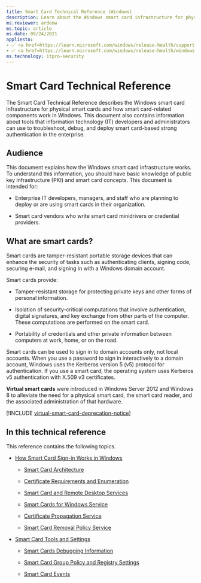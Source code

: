 ```yaml
---
title: Smart Card Technical Reference (Windows)
description: Learn about the Windows smart card infrastructure for physical smart cards, and how smart card-related components work in Windows.
ms.reviewer: ardenw
ms.topic: article
ms.date: 09/24/2021
appliesto:
- ✅ <a href=https://learn.microsoft.com/windows/release-health/supported-versions-windows-client target=_blank>Windows 10 and later</a>
- ✅ <a href=https://learn.microsoft.com/windows/release-health/windows-server-release-info target=_blank>Windows Server 2016 and later</a>
ms.technology: itpro-security
---
```


# Smart Card Technical Reference

The Smart Card Technical Reference describes the Windows smart card infrastructure for physical smart cards and how smart card-related components work in Windows. This document also contains information about tools that information technology (IT) developers and administrators can use to troubleshoot, debug, and deploy smart card-based strong authentication in the enterprise.

## Audience

This document explains how the Windows smart card infrastructure works. To understand this information, you should have basic knowledge of public key infrastructure (PKI) and smart card concepts. This document is intended for:

-   Enterprise IT developers, managers, and staff who are planning to deploy or are using smart cards in their organization.

-   Smart card vendors who write smart card minidrivers or credential providers.

## What are smart cards?

Smart cards are tamper-resistant portable storage devices that can enhance the security of tasks such as authenticating clients, signing code, securing e-mail, and signing in with a Windows domain account.

Smart cards provide:

-   Tamper-resistant storage for protecting private keys and other forms of personal information.

-   Isolation of security-critical computations that involve authentication, digital signatures, and key exchange from other parts of the computer. These computations are performed on the smart card.

-   Portability of credentials and other private information between computers at work, home, or on the road.

Smart cards can be used to sign in to domain accounts only, not local accounts. When you use a password to sign in interactively to a domain account, Windows uses the Kerberos version 5 (v5) protocol for authentication. If you use a smart card, the operating system uses Kerberos v5 authentication with X.509 v3 certificates.

**Virtual smart cards** were introduced in Windows Server 2012 and Windows 8 to alleviate the need for a physical smart card, the smart card reader, and the associated administration of that hardware.

[!INCLUDE [virtual-smart-card-deprecation-notice](../../includes/virtual-smart-card-deprecation-notice.md)]

## In this technical reference

This reference contains the following topics.

-   [How Smart Card Sign-in Works in Windows](smart-card-how-smart-card-sign-in-works-in-windows.md)

    -   [Smart Card Architecture](smart-card-architecture.md)

    -   [Certificate Requirements and Enumeration](smart-card-certificate-requirements-and-enumeration.md)

    -   [Smart Card and Remote Desktop Services](smart-card-and-remote-desktop-services.md)

    -   [Smart Cards for Windows Service](smart-card-smart-cards-for-windows-service.md)

    -   [Certificate Propagation Service](smart-card-certificate-propagation-service.md)

    -   [Smart Card Removal Policy Service](smart-card-removal-policy-service.md)

-   [Smart Card Tools and Settings](smart-card-tools-and-settings.md)

    -   [Smart Cards Debugging Information](smart-card-debugging-information.md)

    -   [Smart Card Group Policy and Registry Settings](smart-card-group-policy-and-registry-settings.md)

    -   [Smart Card Events](smart-card-events.md)
